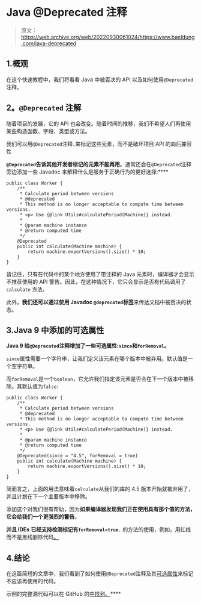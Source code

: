 # Java @Deprecated 注释

> 原文：<https://web.archive.org/web/20220930061024/https://www.baeldung.com/java-deprecated>

## 1.概观

在这个快速教程中，我们将看看 Java 中被否决的 API 以及如何使用`@Deprecated`注释。

## 2。`@Deprecated` 注解

随着项目的发展，它的 API 也会改变。随着时间的推移，我们不希望人们再使用某些构造函数、字段、类型或方法。

我们可以用`@Deprecated`注释`.`来标记这些元素，而不是破坏项目 API 的向后兼容性

**`@Deprecated`告诉其他开发者******标记的元素不能再用****。通常还会在`@Deprecated`注释旁边添加一些 Javadoc 来解释什么是服务于正确行为的更好选择:****

```
public class Worker {
    /**
     * Calculate period between versions
     * @deprecated
     * This method is no longer acceptable to compute time between versions.
     * <p> Use {@link Utils#calculatePeriod(Machine)} instead.
     *
     * @param machine instance
     * @return computed time
     */
    @Deprecated
    public int calculate(Machine machine) {
        return machine.exportVersions().size() * 10;
    }
}
```

请记住，只有在代码中的某个地方使用了带注释的 Java 元素时，编译器才会显示不推荐使用的 API 警告。因此，在这种情况下，它只会显示是否有代码调用了`calculate` 方法。

此外，**我们还可以通过使用 Javadoc `@deprecated`标签**来传达文档中被否决的状态。

## 3.Java 9 中添加的可选属性

**Java 9 给`@Deprecated`注释增加了一些可选属性:`since`和`forRemoval`。**

`since`属性需要一个字符串，让我们定义该元素在哪个版本中被弃用。默认值是一个空字符串。

而`forRemoval`是一个`boolean`，它允许我们指定该元素是否会在下一个版本中被移除。其默认值为`false:`

```
public class Worker {
    /**
     * Calculate period between versions
     * @deprecated
     * This method is no longer acceptable to compute time between versions.
     * <p> Use {@link Utils#calculatePeriod(Machine)} instead.
     *
     * @param machine instance
     * @return computed time
     */
    @Deprecated(since = "4.5", forRemoval = true)
    public int calculate(Machine machine) {
        return machine.exportVersions().size() * 10;
    }
}
```

简而言之，上面的用法意味着`calculate`从我们的库的 4.5 版本开始就被弃用了，并且计划在下一个主要版本中移除。

添加这个对我们很有帮助，因为**如果编译器发现我们正在使用具有那个值的方法，它会给我们一个更强烈的警告**。

**并且 IDEs** **已经支持检测标记有`forRemoval=true.`** 的方法的使用，例如，用红线而不是黑线删除代码[。](https://web.archive.org/web/20220926193203/https://www.vojtechruzicka.com/java-9-enhanced-deprecation/)

## 4.结论

在这篇简短的文章中，我们看到了如何使用`@Deprecated`注释及其[可选属性](https://web.archive.org/web/20220926193203/https://docs.oracle.com/en/java/javase/11/docs/api/java.base/java/lang/Deprecated.html)来标记不应该再使用的代码。

示例的完整源代码可以在 GitHub 的[中找到。](https://web.archive.org/web/20220926193203/https://github.com/eugenp/tutorials/tree/master/core-java-modules/core-java-annotations)****